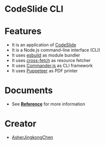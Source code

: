 # CodeSlide CLI

# Features
- It is an application of [CodeSlide](https://github.com/AsherJingkongChen/codeslide)
- It is a Node.js command-line interface (CLI)
- It uses [esbuild](https://github.com/evanw/esbuild) as module bundler
- It uses [cross-fetch](https://github.com/lquixada/cross-fetch) as resource fetcher
- It uses [Commander.js](https://github.com/tj/commander.js) as CLI framework
- It uses [Puppeteer](https://github.com/puppeteer/puppeteer) as PDF printer

# Documents
- See [**Reference**](https://github.com/AsherJingkongChen/codeslide/blob/main/packages/codeslide-cli/docs/REFERENCE.md) for more information

# Creator
- [AsherJingkongChen](https://github.com/AsherJingkongChen)
